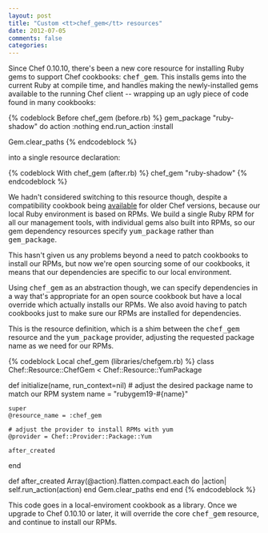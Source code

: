 ```yaml
---
layout: post
title: "Custom <tt>chef_gem</tt> resources"
date: 2012-07-05
comments: false
categories:
---
```


Since Chef 0.10.10, there's been a new core resource for installing
Ruby gems to support Chef cookbooks: <tt>chef_gem</tt>. This installs
gems into the current Ruby at compile time, and handles making the
newly-installed gems available to the running Chef client -- wrapping
up an ugly piece of code found in many cookbooks:

{% codeblock Before chef_gem (before.rb) %}
gem_package "ruby-shadow" do
  action :nothing
end.run_action :install

Gem.clear_paths
{% endcodeblock %}

into a single resource declaration:

{% codeblock With chef_gem (after.rb) %}
chef_gem "ruby-shadow"
{% endcodeblock %}

We hadn't considered switching to this resource though, despite a
compatibility cookbook being <a
href="http://community.opscode.com/cookbooks/chef_gem">available</a>
for older Chef versions, because our local Ruby environment is based
on RPMs. We build a single Ruby RPM for all our management tools, with
individual gems also built into RPMs, so our gem dependency resources
specify <tt>yum_package</tt> rather than <tt>gem_package</tt>.

This hasn't given us any problems beyond a need to patch cookbooks to
install our RPMs, but now we're open sourcing some of our cookbooks,
it means that our dependencies are specific to our local environment. 

Using <tt>chef_gem</tt> as an abstraction though, we can specify
dependencies in a way that's appropriate for an open source cookbook
but have a local override which actually installs our RPMs. We also
avoid having to patch cookbooks just to make sure our RPMs are
installed for dependencies.

This is the resource definition, which is a shim between the
<tt>chef_gem</tt> resource and the <tt>yum_package</tt> provider,
adjusting the requested package name as we need for our RPMs.

{% codeblock Local chef_gem (libraries/chefgem.rb) %}
class Chef::Resource::ChefGem < Chef::Resource::YumPackage

  def initialize(name, run_context=nil)
    # adjust the desired package name to match our RPM system
    name = "rubygem19-#{name}"

    super
    @resource_name = :chef_gem

    # adjust the provider to install RPMs with yum
    @provider = Chef::Provider::Package::Yum

    after_created
  end

  def after_created
    Array(@action).flatten.compact.each do |action|
      self.run_action(action)
    end
    Gem.clear_paths
  end
end
{% endcodeblock %}

This code goes in a local-enviroment cookbook as a library. Once we
upgrade to Chef 0.10.10 or later, it will override the core
<tt>chef_gem</tt> resource, and continue to install our RPMs.

